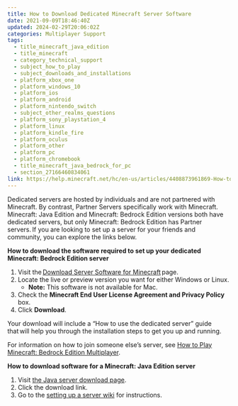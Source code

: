 ```yaml
---
title: How to Download Dedicated Minecraft Server Software
date: 2021-09-09T18:46:40Z
updated: 2024-02-29T20:06:02Z
categories: Multiplayer Support
tags:
  - title_minecraft_java_edition
  - title_minecraft
  - category_technical_support
  - subject_how_to_play
  - subject_downloads_and_installations
  - platform_xbox_one
  - platform_windows_10
  - platform_ios
  - platform_android
  - platform_nintendo_switch
  - subject_other_realms_questions
  - platform_sony_playstation_4
  - platform_linux
  - platform_kindle_fire
  - platform_oculus
  - platform_other
  - platform_pc
  - platform_chromebook
  - title_minecraft_java_bedrock_for_pc
  - section_27166460834061
link: https://help.minecraft.net/hc/en-us/articles/4408873961869-How-to-Download-Dedicated-Minecraft-Server-Software
---
```


Dedicated servers are hosted by individuals and are not partnered with Minecraft. By contrast, Partner Servers specifically work with Minecraft. Minecraft: Java Edition and Minecraft: Bedrock Edition versions both have dedicated servers, but only Minecraft: Bedrock Edition has Partner servers. If you are looking to set up a server for your friends and community, you can explore the links below.

**How to download the software required to set up your dedicated Minecraft: Bedrock Edition server**

1.  Visit the [Download Server Software for Minecraft](https://minecraft.net/en-us/download/server/bedrock) page.
2.  Locate the live or preview version you want for either Windows or Linux.
    - **Note:** This software is not available for Mac.
3.  Check the **Minecraft End User License Agreement and Privacy Policy** box.
4.  Click **Download**.

Your download will include a “How to use the dedicated server” guide that will help you through the installation steps to get you up and running.

For information on how to join someone else’s server, see [How to Play Minecraft: Bedrock Edition Multiplayer](./How-to-Play-Minecraft-Bedrock-Edition-Multiplayer.md).

**How to download software for a Minecraft: Java Edition server**

1.  Visit [the Java server download page](https://www.minecraft.net/en-us/download/server).
2.  Click the download link.
3.  Go to the [setting up a server wiki](https://minecraft.wiki/w/Tutorials/Setting_up_a_server) for instructions.

